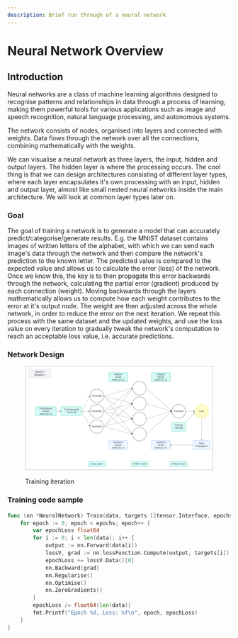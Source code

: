 ```yaml
---
description: Brief run through of a neural network
---
```


# Neural Network Overview

## Introduction

Neural networks are a class of machine learning algorithms designed to recognise patterns and relationships in data through a process of learning, making them powerful tools for various applications such as image and speech recognition, natural language processing, and autonomous systems.

The network consists of nodes, organised into layers and connected with weights. Data flows through the network over all the connections, combining mathematically with the weights.&#x20;

We can visualise a neural network as three layers, the input, hidden and output layers. The hidden layer is where the processing occurs. The cool thing is that we can design architectures consisting of different layer types, where each layer encapsulates it's own processing with an input, hidden and output layer, almost like small nested neural networks inside the main architecture. We will look at common layer types later on.

### Goal

The goal of training a network is to generate a model that can accurately predict/categorise/generate results. E.g. the MNIST dataset contains images of written letters of the alphabet, with which we can send each image's data through the network and then compare the network's prediction to the known letter. The predicted value is compared to the expected value and allows us to calculate the error (loss) of the network. Once we know this, the key is to then propagate this error backwards through the network, calculating the partial error (gradient) produced by each connection (weight). Moving backwards through the layers mathematically allows us to compute how each weight contributes to the error at it's output node. The weight are then adjusted across the whole network, in order to reduce the error on the next iteration. We repeat this process with the same dataset and the updated weights, and use the loss value on every iteration to gradually tweak the network's computation to reach an acceptable loss value, i.e. accurate predictions.

### Network Design

<figure><img src=".gitbook/assets/NeuralNetwork.svg" alt=""><figcaption><p>Training iteration</p></figcaption></figure>

### Training code sample

```go
func (nn *NeuralNetwork) Train(data, targets []tensor.Interface, epochs int) {
	for epoch := 0; epoch < epochs; epoch++ {
		var epochLoss float64
		for i := 0; i < len(data); i++ {
			output := nn.Forward(data[i])
			lossV, grad := nn.lossFunction.Compute(output, targets[i])
			epochLoss += lossV.Data()[0]
			nn.Backward(grad)
			nn.Regularise()
			nn.Optimise()
			nn.ZeroGradients()
		}
		epochLoss /= float64(len(data))
		fmt.Printf("Epoch %d, Loss: %f\n", epoch, epochLoss)
	}
}
```
